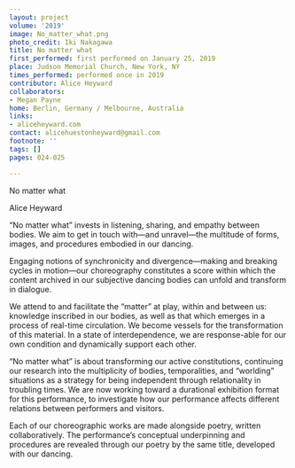 ```yaml
---
layout: project
volume: '2019'
image: No_matter_what.png
photo_credit: Iki Nakagawa
title: No matter what
first_performed: first performed on January 25, 2019
place: Judson Memorial Church, New York, NY
times_performed: performed once in 2019
contributor: Alice Heyward
collaborators:
- Megan Payne
home: Berlin, Germany / Melbourne, Australia
links:
- aliceheyward.com
contact: alicehuestonheyward@gmail.com
footnote: ''
tags: []
pages: 024-025

---
```


No matter what

Alice Heyward

“No matter what” invests in listening, sharing, and empathy between bodies. We aim to get in touch with—and unravel—the multitude of forms, images, and procedures embodied in our dancing.

Engaging notions of synchronicity and divergence—making and breaking cycles in motion—our choreography constitutes a score within which the content archived in our subjective dancing bodies can unfold and transform in dialogue.

We attend to and facilitate the “matter” at play, within and between us: knowledge inscribed in our bodies, as well as that which emerges in a process of real-time circulation. We become vessels for the transformation of this material. In a state of interdependence, we are response-able for our own condition and dynamically support each other.

“No matter what” is about transforming our active constitutions, continuing our research into the multiplicity of bodies, temporalities, and “worlding” situations as a strategy for being independent through relationality in troubling times. We are now working toward a durational exhibition format for this performance, to investigate how our performance affects different relations between performers and visitors.

Each of our choreographic works are made alongside poetry, written collaboratively. The performance’s conceptual underpinning and procedures are revealed through our poetry by the same title, developed with our dancing.
